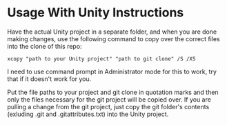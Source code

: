 # Usage With Unity Instructions
Have the actual Unity project in a separate folder, and when you are done making changes, use the following command to copy over the correct files into the clone of this repo:
```
xcopy "path to your Unity project" "path to git clone" /S /XS
```
I need to use command prompt in Administrator mode for this to work, try that if it doesn't work for you.

Put the file paths to your project and git clone in quotation marks and then only the files necessary for the git project will be copied over.
If you are pulling a change from the git project, just copy the git folder's contents (exluding .git and .gitattributes.txt) into the Unity project.
